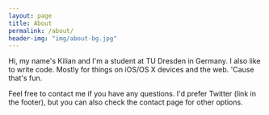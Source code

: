 ```yaml
---
layout: page
title: About
permalink: /about/
header-img: "img/about-bg.jpg"
---
```


Hi, my name's Kilian and I'm a student at TU Dresden in Germany. I also like to write code. Mostly for things on iOS/OS X devices and the web. 'Cause that's fun.

Feel free to contact me if you have any questions. I'd prefer Twitter (link in the footer), but you can also check the contact page for other options.
